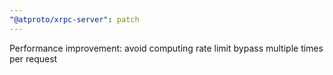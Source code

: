 ```yaml
---
"@atproto/xrpc-server": patch
---
```


Performance improvement: avoid computing rate limit bypass multiple times per request
